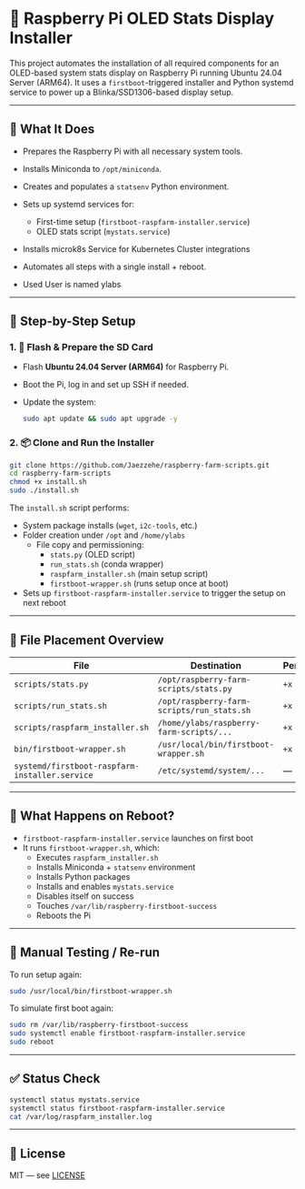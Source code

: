 # 🍓 Raspberry Pi OLED Stats Display Installer

This project automates the installation of all required components for an OLED-based system stats display on Raspberry Pi running Ubuntu 24.04 Server (ARM64). It uses a `firstboot`-triggered installer and Python systemd service to power up a Blinka/SSD1306-based display setup.

---

## 🧰 What It Does

- Prepares the Raspberry Pi with all necessary system tools.
- Installs Miniconda to `/opt/miniconda`.
- Creates and populates a `statsenv` Python environment.
- Sets up systemd services for:
  - First-time setup (`firstboot-raspfarm-installer.service`)
  - OLED stats script (`mystats.service`)
- Installs microk8s Service for Kubernetes Cluster integrations
- Automates all steps with a single install + reboot.

- Used User is named ylabs

---

## 🚀 Step-by-Step Setup

### 1. 🔧 Flash & Prepare the SD Card

- Flash **Ubuntu 24.04 Server (ARM64)** for Raspberry Pi.
- Boot the Pi, log in and set up SSH if needed.
- Update the system:

    ```bash
    sudo apt update && sudo apt upgrade -y
    ```

### 2. 📦 Clone and Run the Installer

```bash
git clone https://github.com/Jaezzehe/raspberry-farm-scripts.git
cd raspberry-farm-scripts
chmod +x install.sh
sudo ./install.sh
```

The `install.sh` script performs:

- System package installs (`wget`, `i2c-tools`, etc.)
- Folder creation under `/opt` and `/home/ylabs`
  - File copy and permissioning:
    - `stats.py` (OLED script)
    - `run_stats.sh` (conda wrapper)
    - `raspfarm_installer.sh` (main setup script)
    - `firstboot-wrapper.sh` (runs setup once at boot)
- Sets up `firstboot-raspfarm-installer.service` to trigger the setup on next reboot

---

## 🧩 File Placement Overview

| File                                      | Destination                                         | Permissions | Owner  |
|--------------------------------------------|-----------------------------------------------------|-------------|--------|
| `scripts/stats.py`                        | `/opt/raspberry-farm-scripts/stats.py`              | `+x`        | root   |
| `scripts/run_stats.sh`                    | `/opt/raspberry-farm-scripts/run_stats.sh`          | `+x`        | root   |
| `scripts/raspfarm_installer.sh`  | `/home/ylabs/raspberry-farm-scripts/...`            | `+x`        | ylabs  |
| `bin/firstboot-wrapper.sh`                 | `/usr/local/bin/firstboot-wrapper.sh`               | `+x`        | root   |
| `systemd/firstboot-raspfarm-installer.service` | `/etc/systemd/system/...`                        | —           | root   |

---

## 🔄 What Happens on Reboot?

- `firstboot-raspfarm-installer.service` launches on first boot
- It runs `firstboot-wrapper.sh`, which:
  - Executes `raspfarm_installer.sh`
  - Installs Miniconda + `statsenv` environment
  - Installs Python packages
  - Installs and enables `mystats.service`
  - Disables itself on success
  - Touches `/var/lib/raspberry-firstboot-success`
  - Reboots the Pi

---

## 🔁 Manual Testing / Re-run

To run setup again:

```bash
sudo /usr/local/bin/firstboot-wrapper.sh
```

To simulate first boot again:

```bash
sudo rm /var/lib/raspberry-firstboot-success
sudo systemctl enable firstboot-raspfarm-installer.service
sudo reboot
```

---

## ✅ Status Check

```bash
systemctl status mystats.service
systemctl status firstboot-raspfarm-installer.service
cat /var/log/raspfarm_installer.log
```

---

## 📜 License

MIT — see [LICENSE](LICENSE)
